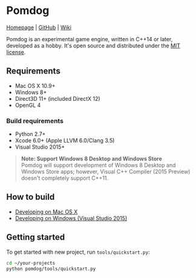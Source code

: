 Pomdog
=======

[Homepage](http://enginetrouble.net/pomdog) | [GitHub](https://github.com/mogemimi/pomdog) | [Wiki](https://github.com/mogemimi/pomdog/wiki)

Pomdog is an experimental game engine, written in C++14 or later, developed as a hobby.
It's open source and distributed under the [MIT license](http://opensource.org/licenses/mit-license.php).

## Requirements

* Mac OS X 10.9+
* Windows 8+
* Direct3D 11+ (included DirectX 12)
* OpenGL 4

### Build requirements

* Python 2.7+
* Xcode 6.0+ (Apple LLVM 6.0/Clang 3.5)
* Visual Studio 2015+

>**Note: Support Windows 8 Desktop and Windows Store**  
>Pomdog will support development of Windows 8 Desktop and Windows Store apps;
>however, Visual C++ Compiler (2015 Preview) doesn't completely support C++11.

## How to build

* [Developing on Mac OS X](https://github.com/mogemimi/pomdog/wiki/Developing-on-Mac-OS-X)
* [Developing on Windows (Visual Studio 2015)](https://github.com/mogemimi/pomdog/wiki/Developing-on-Windows-(Visual-Studio-2015))

## Getting started

To get started with new project, run ```tools/quickstart.py```:

```bash
cd ~/your-projects
python pomdog/tools/quickstart.py
```
